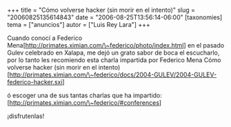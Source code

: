 +++
title = "Cómo volverse hacker (sin morir en el intento)"
slug = "20060825135614843"
date = "2006-08-25T13:56:14-06:00"
[taxonomies]
tema = ["anuncios"]
autor = ["Luis Rey Lara"]
+++

Cuando conocí a Federico
Mena\[<a href="http://primates.ximian.com/~federico/photo/index.html">http://primates.ximian.com/\~federico/photo/index.html</a>\]
en el pasado Gulev celebrado en Xalapa, me dejó un grato sabor de boca
el escucharlo, por lo tanto les recomiendo esta charla impartida por
Federico Mena Cómo volverse hacker (sin morir en el intento)
\[<a href="http://primates.ximian.com/~federico/docs/2004-GULEV/2004-GULEV-federico-hacker.sxi">http://primates.ximian.com/\~federico/docs/2004-GULEV/2004-GULEV-federico-hacker.sxi</a>\]

ó escoger una de sus tantas charlas que ha impartido:
\[<a href="http://primates.ximian.com/~federico/#conferences">http://primates.ximian.com/\~federico/#conferences</a>\]

¡disfrutenlas!
